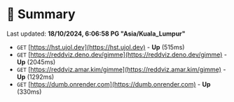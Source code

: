 # 📖 Summary
Last updated: **18/10/2024, 6:06:58 PG "Asia/Kuala_Lumpur"**

- `GET` [https://hst.ujol.dev](https://hst.ujol.dev) - **Up** (515ms)
- `GET` [https://reddviz.deno.dev/gimme](https://reddviz.deno.dev/gimme) - **Up** (2045ms)
- `GET` [https://reddviz.amar.kim/gimme](https://reddviz.amar.kim/gimme) - **Up** (1292ms)
- `GET` [https://dumb.onrender.com](https://dumb.onrender.com) - **Up** (330ms)
